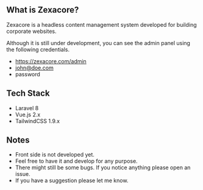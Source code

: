 ## What is Zexacore?
Zexacore is a headless content management system developed for building corporate websites.

Although it is still under development, you can see the admin panel using the following credentials.

- https://zexacore.com/admin
- john@doe.com
- password

## Tech Stack
- Laravel 8
- Vue.js 2.x
- TailwindCSS 1.9.x

## Notes
- Front side is not developed yet.
- Feel free to have it and develop for any purpose.
- There might still be some bugs. If you notice anything please open an issue.
- If you have a suggestion please let me know.